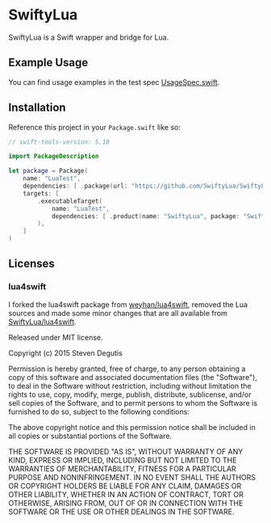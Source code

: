 # SwiftyLua

SwiftyLua is a Swift wrapper and bridge for Lua.

## Example Usage

You can find usage examples in the test spec [UsageSpec.swift](./Tests/SwiftyLuaTests/UsageSpec.swift).


## Installation

Reference this project in your `Package.swift` like so:

```swift
// swift-tools-version: 5.10

import PackageDescription

let package = Package(
    name: "LuaTest",
    dependencies: [ .package(url: "https://github.com/SwiftyLua/SwiftyLua.git", from: "0.0.2") ],
    targets: [
        .executableTarget(
            name: "LuaTest",
            dependencies: [ .product(name: "SwiftyLua", package: "SwiftyLua") ]
        ),
    ]
)
```

## Licenses

### lua4swift
I forked the lua4swift package from [weyhan/lua4swift](https://github.com/weyhan/lua4swift), removed the Lua sources and made some
minor changes that are all available from [SwiftyLua/lua4swift](https://github.com/SwiftyLua/lua4swift).

Released under MIT license.

Copyright (c) 2015 Steven Degutis

Permission is hereby granted, free of charge, to any person obtaining a copy of this software and associated documentation files 
(the "Software"), to deal in the Software without restriction, including without limitation the rights to use, copy, modify, merge, publish, 
distribute, sublicense, and/or sell copies of the Software, and to permit persons to whom the Software is furnished to do so, subject to the 
following conditions:

The above copyright notice and this permission notice shall be included in all copies or substantial portions of the Software.

THE SOFTWARE IS PROVIDED "AS IS", WITHOUT WARRANTY OF ANY KIND, EXPRESS OR IMPLIED, INCLUDING BUT NOT LIMITED TO 
THE WARRANTIES OF MERCHANTABILITY, FITNESS FOR A PARTICULAR PURPOSE AND NONINFRINGEMENT. IN NO EVENT SHALL THE 
AUTHORS OR COPYRIGHT HOLDERS BE LIABLE FOR ANY CLAIM, DAMAGES OR OTHER LIABILITY, WHETHER IN AN ACTION OF 
CONTRACT, TORT OR OTHERWISE, ARISING FROM, OUT OF OR IN CONNECTION WITH THE SOFTWARE OR THE USE OR OTHER 
DEALINGS IN THE SOFTWARE.
